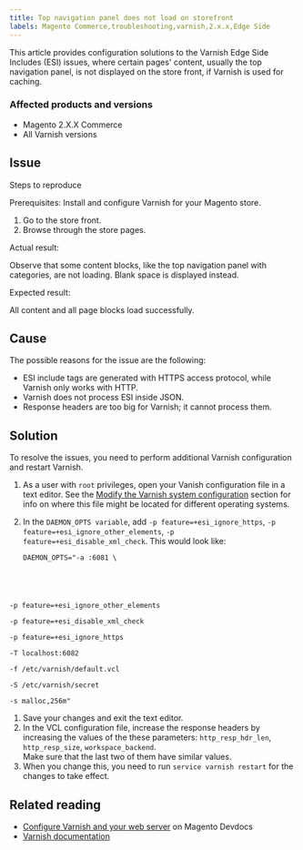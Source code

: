 ```yaml
---
title: Top navigation panel does not load on storefront
labels: Magento Commerce,troubleshooting,varnish,2.x.x,Edge Side
---
```


This article provides configuration solutions to the Varnish Edge Side Includes (ESI) issues, where certain pages' content, usually the top navigation panel, is not displayed on the store front, if Varnish is used for caching.

### Affected products and versions

* Magento 2.X.X Commerce 
* All Varnish versions

## Issue

Steps to reproduce

Prerequisites: Install and configure Varnish for your Magento store.

1. Go to the store front.
1. Browse through the store pages.

Actual result:

Observe that some content blocks, like the top navigation panel with categories, are not loading. Blank space is displayed instead.

Expected result:

All content and all page blocks load successfully. 

## Cause

The possible reasons for the issue are the following:

* ESI include tags are generated with HTTPS access protocol, while Varnish only works with HTTP.
* Varnish does not process ESI inside JSON. 
* Response headers are too big for Varnish; it cannot process them.

## Solution

To resolve the issues, you need to perform additional Varnish configuration and restart Varnish.

1. As a user with <code class="highlighter-rouge">root</code> privileges, open your Vanish configuration file in a text editor. See the [Modify the Varnish system configuration](https://devdocs.magento.com/guides/v2.3/config-guide/varnish/config-varnish-configure.html#config-varnish-config-sysvcl) section for info on where this file might be located for different operating systems.
1. In the `` DAEMON_OPTS variable ``, add `` -p feature=+esi_ignore_https ``,  `` -p  feature=+esi_ignore_other_elements ``, `` -p  feature=+esi_disable_xml_check ``. This would look like:
    
    <pre><code class="language-bash">DAEMON_OPTS="-a :6081 \
-p feature=+esi_ignore_other_elements \
-p feature=+esi_disable_xml_check \
-p feature=+esi_ignore_https \
-T localhost:6082 \
-f /etc/varnish/default.vcl \
-S /etc/varnish/secret \
-s malloc,256m"
</code></pre>
    
    
1. Save your changes and exit the text editor.
1. In the VCL configuration file, increase the response headers by increasing the values of the these parameters: `` http_resp_hdr_len ``, `` http_resp_size ``, `` workspace_backend ``.  
     Make sure that the last two of them have similar values.
1. When you change this, you need to run <code class="docutils literal">service varnish restart</code> for the changes to take effect.

## Related reading

* [Configure Varnish and your web server](https://devdocs.magento.com/guides/v2.3/config-guide/varnish/config-varnish-configure.html#config-varnish-config-sysvcl) on Magento Devdocs
* [Varnish documentation](https://varnish-cache.org/docs/5.1/reference/index.html)

 